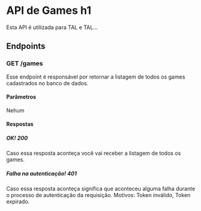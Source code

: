 # API de Games h1
Esta API é utilizada para TAL e TAL...
## Endpoints
### GET /games
Esse endpoint é responsável por retornar a listagem de todos os games cadastrados no banco de dados.
#### Parâmetros
Nehum
#### Respostas
##### OK! 200
Caso essa resposta aconteça você vai receber a listagem de todos os games.
##### Falha na autenticação! 401
Caso essa resposta aconteça significa que aconteceu alguma falha durante o processo de autenticação da requisição. Motivos: Token inválido, Token expirado.

